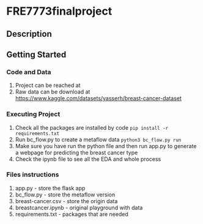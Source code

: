 # FRE7773finalproject
## Description
## Getting Started
### Code and Data
1. Project can be reached at 
2. Raw data can be download at https://www.kaggle.com/datasets/yasserh/breast-cancer-dataset
### Executing Project
1. Check all the packages are installed by code
`pip install -r requirements.txt`
2. Run bc_flow.py to create a metaflow data
`python3 bc_flow.py run`
3. Make sure you have run the python file and then run app.py to generate a webpage for predicting the breast cancer type
4. Check the ipynb file to see all the EDA and whole process 
### Files instructions
1. app.py - store the flask app
2. bc_flow.py - store the metaflow version
3. breast-cancer.csv - store the origin data
4. breastcancer.ipynb - original playground with data
5. requirements.txt - packages that are needed
